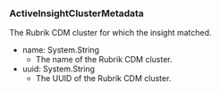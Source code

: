 ### ActiveInsightClusterMetadata
The Rubrik CDM cluster for which the insight matched.

- name: System.String
  - The name of the Rubrik CDM cluster.
- uuid: System.String
  - The UUID of the Rubrik CDM cluster.
